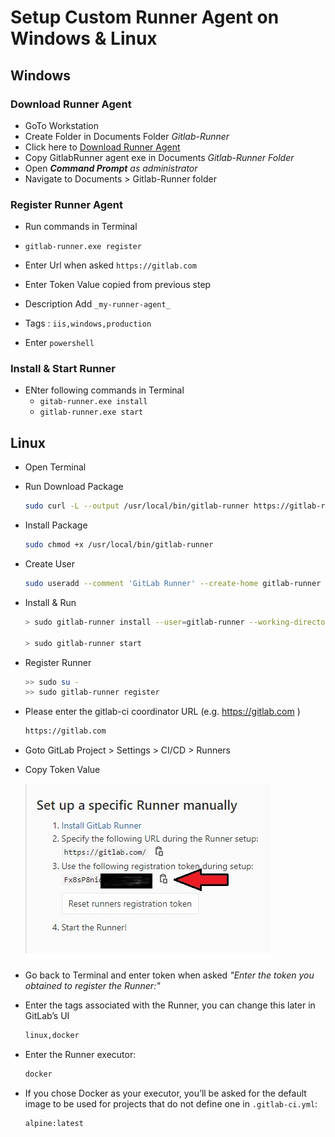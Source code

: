 # Setup Custom Runner Agent on Windows & Linux

## Windows

### Download Runner Agent
- GoTo Workstation
- Create Folder in Documents Folder _Gitlab-Runner_
- Click here to [Download Runner Agent](https://gitlab-runner-downloads.s3.amazonaws.com/latest/binaries/gitlab-runner-windows-amd64.exe)
- Copy GitlabRunner agent exe in Documents _Gitlab-Runner Folder_
- Open _**Command Prompt** as administrator_
- Navigate to Documents > Gitlab-Runner folder
  

### Register Runner Agent

- Run commands in Terminal
    
- `gitlab-runner.exe register`
- Enter Url when asked `https://gitlab.com`
- Enter Token Value copied from previous step
- Description Add `_my-runner-agent_`
- Tags : `iis,windows,production`
- Enter `powershell`


### Install & Start Runner

- ENter following commands in Terminal
  -  `gitab-runner.exe install`
  -  `gitlab-runner.exe start`
    
  



## Linux

- Open Terminal
- Run Download Package

  ```bash
  sudo curl -L --output /usr/local/bin/gitlab-runner https://gitlab-runner-downloads.s3.amazonaws.com/latest/binaries/gitlab-runner-linux-amd64

  ```
- Install Package

  ```bash
  sudo chmod +x /usr/local/bin/gitlab-runner
  ```

- Create User
  ```bash
  sudo useradd --comment 'GitLab Runner' --create-home gitlab-runner --shell /bin/bash
  ```

- Install & Run
  ```bash
  > sudo gitlab-runner install --user=gitlab-runner --working-directory=/home/gitlab-runner
  
  > sudo gitlab-runner start
  ```

- Register Runner
  ```bash
  >> sudo su -
  >> sudo gitlab-runner register
  ```
- Please enter the gitlab-ci coordinator URL (e.g. https://gitlab.com )
    ```bash
    https://gitlab.com
    ```
- Goto GitLab Project > Settings > CI/CD > Runners
- Copy Token Value
  
    ![Screenshot1](./images/L4-3.jpg)

- Go back to Terminal and enter token when asked _"Enter the token you obtained to register the Runner:"_
- Enter the tags associated with the Runner, you can change this later in GitLab’s UI
  ```bash
  linux,docker
  ```
- Enter the Runner executor:
  ```bash
  docker
  ```
- If you chose Docker as your executor, you’ll be asked for the default image to be used for projects that do not define one in `.gitlab-ci.yml`:
  ```bash
  alpine:latest
  ```
